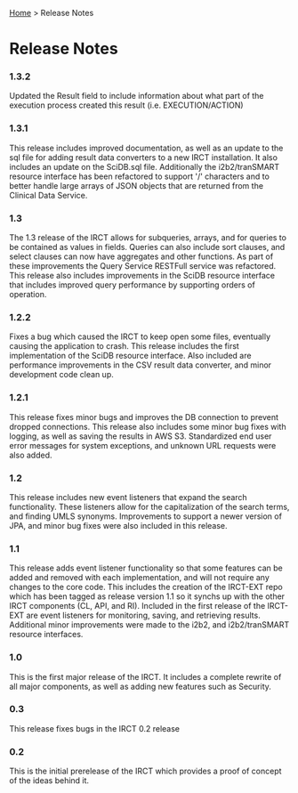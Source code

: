 [Home](./index.md) > Release Notes

# Release Notes

### 1.3.2
Updated the Result field to include information about what part of the execution process created this result (i.e. EXECUTION/ACTION)

### 1.3.1
This release includes improved documentation, as well as an update to the sql file for adding result data converters to a new IRCT installation. It also includes an update on the SciDB.sql file. Additionally the i2b2/tranSMART resource interface has been refactored to support '/' characters and to better handle large arrays of JSON objects that are returned from the Clinical Data Service.

### 1.3
The 1.3 release of the IRCT allows for subqueries, arrays, and for queries to be contained as values in fields. Queries can also include sort clauses, and select clauses can now have aggregates and other functions. As part of these improvements the Query Service RESTFull service was refactored. This release also includes improvements in the SciDB resource interface that includes improved query performance by supporting orders of operation.

### 1.2.2
Fixes a bug which caused the IRCT to keep open some files, eventually causing the application to crash. This release includes the first implementation of the SciDB resource interface. Also included are performance improvements in the CSV result data converter, and minor development code clean up.

### 1.2.1
This release fixes minor bugs and improves the DB connection to prevent dropped connections. This release also includes some minor bug fixes with logging, as well as saving the results in AWS S3. Standardized end user error messages for system exceptions, and unknown URL requests were also added.

### 1.2
This release includes new event listeners that expand the search functionality. These listeners allow for the capitalization of the search terms, and finding UMLS synonyms. Improvements to support a newer version of JPA, and minor bug fixes were also included in this release.

### 1.1
This release adds event listener functionality so that some features can be added and removed with each implementation, and will not require any changes to the core code. This includes the creation of the IRCT-EXT repo which has been tagged as release version 1.1 so it synchs up with the other IRCT components (CL, API, and RI). Included in the first release of the IRCT-EXT are event listeners for monitoring, saving, and retrieving results. Additional minor improvements were made to the i2b2, and i2b2/tranSMART resource interfaces.

### 1.0
This is the first major release of the IRCT. It includes a complete rewrite of all major components, as well as adding new features such as Security.

### 0.3
This release fixes bugs in the IRCT 0.2 release

### 0.2
This is the initial prerelease of the IRCT which provides a proof of concept of the ideas behind it.
